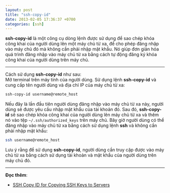 ```yaml
---
layout: post
title: "ssh-copy-id"
date: 2013-02-05 17:36:37 +0700
categories: [ssh]
---
```


**ssh-copy-id** là một công cụ dòng lệnh được sử dụng để sao chép khóa công khai của người dùng lên một máy chủ từ xa, để cho phép đăng nhập vào máy chủ đó mà không cần phải nhập mật khẩu. Nó giúp đơn giản hóa quá trình đăng nhập vào máy chủ từ xa bằng cách tự động đăng ký khóa công khai của người dùng trên máy chủ.

---

Cách sử dụng **ssh-copy-id** như sau:  
Mở terminal trên máy tính của người dùng.
Sử dụng lệnh **ssh-copy-id** và cung cấp tên người dùng và địa chỉ IP của máy chủ từ xa:
```bash
ssh-copy-id username@remote_host
```
Nếu đây là lần đầu tiên người dùng đăng nhập vào máy chủ từ xa này, người dùng sẽ được yêu cầu nhập mật khẩu của tài khoản đó. Sau đó, **ssh-copy-id** sẽ sao chép khóa công khai của người dùng lên máy chủ từ xa và thêm nó vào tệp `~/.ssh/authorized_keys` trên máy chủ.
Bây giờ người dùng có thể đăng nhập vào máy chủ từ xa bằng cách sử dụng lệnh **ssh** và không cần phải nhập mật khẩu:
```bash
ssh username@remote_host
```
Lưu ý rằng để sử dụng **ssh-copy-id**, người dùng cần truy cập được vào máy chủ từ xa bằng cách sử dụng tài khoản và mật khẩu của người dùng trên máy chủ đó.

---

**Đọc thêm**:  
- [SSH Copy ID for Copying SSH Keys to Servers](https://www.ssh.com/academy/ssh/copy-id)
